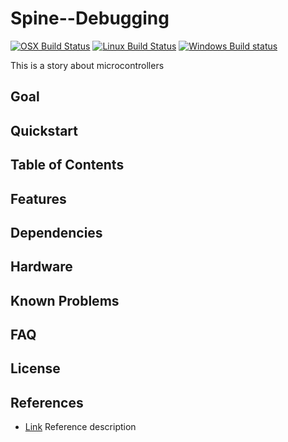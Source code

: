 # Spine--Debugging
[![OSX Build Status](https://github.com/autonomousrobotshq/Spine--Debugging/workflows/macos/badge.svg)](https://github.com/autonomousrobotshq/Spine--Debugging/actions?workflow=macos)
[![Linux Build Status](https://github.com/autonomousrobotshq/Spine--Debugging/workflows/linux/badge.svg)](https://github.com/autonomousrobotshq/Spine--Debugging/actions?workflow=linux)
[![Windows Build status](https://github.com/autonomousrobotshq/Spine--Debugging/workflows/windows/badge.svg)](https://github.com/autonomousrobotshq/Spine--Debugging/actions?workflow=windows)

This is a story about microcontrollers

## Goal

## Quickstart

## Table of Contents

## Features

## Dependencies

## Hardware

## Known Problems

## FAQ

## License

## References

* [Link](link) Reference description

